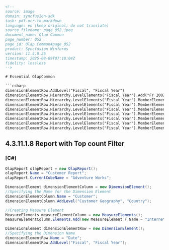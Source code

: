 ```html
<!-- 
source: image
domain: syncfusion-sdk
task: pdf-ocr-to-markdown
language: en (keep original; do not translate)
source_filename: page_052.jpeg
document_name: Olap Common
page_number: 052
page_id: Olap Common#page_052
product: Syncfusion Winforms
version: 11.4.0.26
timestamp: 2025-08-09T07:18:04Z
fidelity: lossless
-->

# Essential OlapCommon

```csharp
dimensionElementRow.AddLevel("Fiscal", "Fiscal Year")
dimensionElementRow.Hierarchy.LevelElements("Fiscal Year").Add("FY 2002")
dimensionElementRow.Hierarchy.LevelElements("Fiscal Year").MemberElements(0).ShowChildMembers = True
dimensionElementRow.Hierarchy.LevelElements("Fiscal Year").MemberElements(0).Add("H1 FY 2002")
dimensionElementRow.Hierarchy.LevelElements("Fiscal Year").MemberElements(0).ChildMemberElements(0).ShowChildMembers = True
dimensionElementRow.Hierarchy.LevelElements("Fiscal Year").MemberElements(0).ChildMemberElements(0).Add("Q1 FY 2002")
dimensionElementRow.Hierarchy.LevelElements("Fiscal Year").MemberElements(0).ChildMemberElements(0).ChildMemberElements(0).ShowChildMembers = True
dimensionElementRow.Hierarchy.LevelElements("Fiscal Year").MemberElements(0).ChildMemberElements(0).ChildMemberElements(0).ChildMemberElements(0).Add("July 2001")
dimensionElementRow.Hierarchy.LevelElements("Fiscal Year").MemberElements(0).ChildMemberElements(0).ChildMemberElements(0).ChildMemberElements(0).ShowChildMembers = True
```

## 4.3.11.1.8 Report with Top count Filter

### [C#]

```csharp
OlapReport olapReport = new OlapReport();
olapReport.Name = "Customer Report";
olapReport.CurrentCubeName = "Adventure Works";

DimensionElement dimensionElementColumn = new DimensionElement();
//Specifying the Name for the Dimension Element
dimensionElementColumn.Name = "Customer";
dimensionElementColumn.AddLevel("Customer Geography", "Country");

//Creating Measure Element
MeasureElements measureElementColumn = new MeasureElements();
measureElementColumn.Elements.Add(new MeasureElement { Name = "Internet Sales Amount" });

DimensionElement dimensionElementRow = new DimensionElement();
//Specifying the Dimension Name
dimensionElementRow.Name = "Date";
dimensionElementRow.AddLevel("Fiscal", "Fiscal Year");
```

<!-- tags: [Syncfusion Winforms, Olap Common, Report Filter] keywords: [OlapReport, DimensionElement, MeasureElements, Customer, Date, Fiscal Year, Internet Sales Amount] -->
```